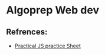 # Algoprep Web dev 

## Refrences: 
* [Practical JS practice Sheet](https://docs.google.com/spreadsheets/d/1sAZS94KMxl-5f9Xhfcoqxr3hZXQ1TRvv3G6_kmvZRTo/edit#gid=0)
